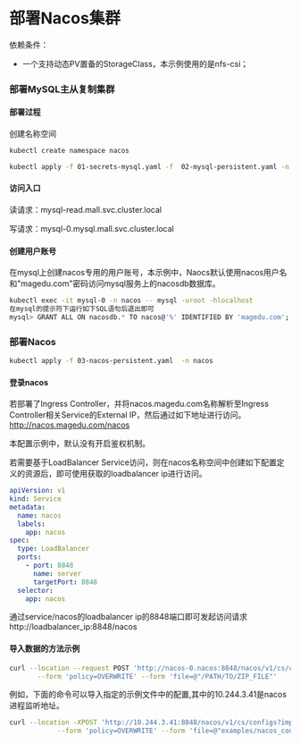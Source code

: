 # 部署Nacos集群

依赖条件：
- 一个支持动态PV置备的StorageClass，本示例使用的是nfs-csi；

### 部署MySQL主从复制集群

#### 部署过程

创建名称空间
```bash
kubectl create namespace nacos
```

```bash
kubectl apply -f 01-secrets-mysql.yaml -f  02-mysql-persistent.yaml -n nacos
```

#### 访问入口

读请求：mysql-read.mall.svc.cluster.local

写请求：mysql-0.mysql.mall.svc.cluster.local

#### 创建用户账号
在mysql上创建nacos专用的用户账号，本示例中，Naocs默认使用nacos用户名和"magedu.com"密码访问mysql服务上的nacosdb数据库。

```bash
kubectl exec -it mysql-0 -n nacos -- mysql -uroot -hlocalhost
在mysql的提示符下运行如下SQL语句后退出即可
mysql> GRANT ALL ON nacosdb.* TO nacos@'%' IDENTIFIED BY 'magedu.com';
```

### 部署Nacos

```bash
kubectl apply -f 03-nacos-persistent.yaml  -n nacos
```

#### 登录nacos
若部署了Ingress Controller，并将nacos.magedu.com名称解析至Ingress Controller相关Service的External IP，然后通过如下地址进行访问。
http://nacos.magedu.com/nacos

本配置示例中，默认没有开启鉴权机制。 

若需要基于LoadBalancer Service访问，则在nacos名称空间中创建如下配置定义的资源后，即可使用获取的loadbalancer ip进行访问。

```yaml
apiVersion: v1
kind: Service
metadata:
  name: nacos
  labels:
    app: nacos
spec:
  type: LoadBalancer
  ports:
    - port: 8848
      name: server
      targetPort: 8848
  selector:
    app: nacos
```

通过service/nacos的loadbalancer ip的8848端口即可发起访问请求
http://loadbalancer_ip:8848/nacos

#### 导入数据的方法示例

```bash
curl --location --request POST 'http://nacos-0.nacos:8848/nacos/v1/cs/configs?import=true&namespace=public' \
       --form 'policy=OVERWRITE' --form 'file=@"/PATH/TO/ZIP_FILE"'
```

例如，下面的命令可以导入指定的示例文件中的配置,其中的10.244.3.41是nacos进程监听地址。
```bash
curl --location -XPOST 'http://10.244.3.41:8848/nacos/v1/cs/configs?import=true&namespace=public' \
            --form 'policy=OVERWRITE' --form 'file=@"examples/nacos_config_20231029.zip"'
```

